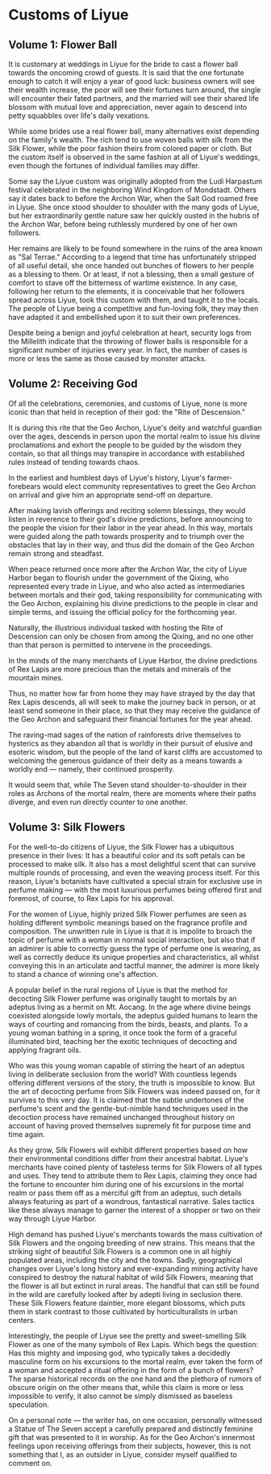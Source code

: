 # Customs of Liyue


## Volume 1: Flower Ball


It is customary at weddings in Liyue for the bride to cast a flower ball towards the oncoming crowd of guests. It is said that the one fortunate enough to catch it will enjoy a year of good luck: business owners will see their wealth increase, the poor will see their fortunes turn around, the single will encounter their fated partners, and the married will see their shared life blossom with mutual love and appreciation, never again to descend into petty squabbles over life's daily vexations.

While some brides use a real flower ball, many alternatives exist depending on the family's wealth. The rich tend to use woven balls with silk from the Silk Flower, while the poor fashion theirs from colored paper or cloth. But the custom itself is observed in the same fashion at all of Liyue's weddings, even though the fortunes of individual families may differ.

Some say the Liyue custom was originally adopted from the Ludi Harpastum festival celebrated in the neighboring Wind Kingdom of Mondstadt. Others say it dates back to before the Archon War, when the Salt God roamed free in Liyue. She once stood shoulder to shoulder with the many gods of Liyue, but her extraordinarily gentle nature saw her quickly ousted in the hubris of the Archon War, before being ruthlessly murdered by one of her own followers.

Her remains are likely to be found somewhere in the ruins of the area known as "Sal Terrae." According to a legend that time has unfortunately stripped of all useful detail, she once handed out bunches of flowers to her people as a blessing to them. Or at least, if not a blessing, then a small gesture of comfort to stave off the bitterness of wartime existence. In any case, following her return to the elements, it is conceivable that her followers spread across Liyue, took this custom with them, and taught it to the locals. The people of Liyue being a competitive and fun-loving folk, they may then have adapted it and embellished upon it to suit their own preferences.

Despite being a benign and joyful celebration at heart, security logs from the Millelith indicate that the throwing of flower balls is responsible for a significant number of injuries every year. In fact, the number of cases is more or less the same as those caused by monster attacks.


## Volume 2: Receiving God


Of all the celebrations, ceremonies, and customs of Liyue, none is more iconic than that held in reception of their god: the "Rite of Descension."

It is during this rite that the Geo Archon, Liyue's deity and watchful guardian over the ages, descends in person upon the mortal realm to issue his divine proclamations and exhort the people to be guided by the wisdom they contain, so that all things may transpire in accordance with established rules instead of tending towards chaos.

In the earliest and humblest days of Liyue's history, Liyue's farmer-forebears would elect community representatives to greet the Geo Archon on arrival and give him an appropriate send-off on departure.

After making lavish offerings and reciting solemn blessings, they would listen in reverence to their god's divine predictions, before announcing to the people the vision for their labor in the year ahead. In this way, mortals were guided along the path towards prosperity and to triumph over the obstacles that lay in their way, and thus did the domain of the Geo Archon remain strong and steadfast.

When peace returned once more after the Archon War, the city of Liyue Harbor began to flourish under the government of the Qixing, who represented every trade in Liyue, and who also acted as intermediaries between mortals and their god, taking responsibility for communicating with the Geo Archon, explaining his divine predictions to the people in clear and simple terms, and issuing the official policy for the forthcoming year.

Naturally, the illustrious individual tasked with hosting the Rite of Descension can only be chosen from among the Qixing, and no one other than that person is permitted to intervene in the proceedings.

In the minds of the many merchants of Liyue Harbor, the divine predictions of Rex Lapis are more precious than the metals and minerals of the mountain mines.

Thus, no matter how far from home they may have strayed by the day that Rex Lapis descends, all will seek to make the journey back in person, or at least send someone in their place, so that they may receive the guidance of the Geo Archon and safeguard their financial fortunes for the year ahead.

The raving-mad sages of the nation of rainforests drive themselves to hysterics as they abandon all that is worldly in their pursuit of elusive and esoteric wisdom, but the people of the land of karst cliffs are accustomed to welcoming the generous guidance of their deity as a means towards a worldly end — namely, their continued prosperity.

It would seem that, while The Seven stand shoulder-to-shoulder in their roles as Archons of the mortal realm, there are moments where their paths diverge, and even run directly counter to one another.


## Volume 3: Silk Flowers


For the well-to-do citizens of Liyue, the Silk Flower has a ubiquitous presence in their lives: It has a beautiful color and its soft petals can be processed to make silk. It also has a most delightful scent that can survive multiple rounds of processing, and even the weaving process itself. For this reason, Liyue's botanists have cultivated a special strain for exclusive use in perfume making — with the most luxurious perfumes being offered first and foremost, of course, to Rex Lapis for his approval.

For the women of Liyue, highly prized Silk Flower perfumes are seen as holding different symbolic meanings based on the fragrance profile and composition. The unwritten rule in Liyue is that it is impolite to broach the topic of perfume with a woman in normal social interaction, but also that if an admirer is able to correctly guess the type of perfume one is wearing, as well as correctly deduce its unique properties and characteristics, all whilst conveying this in an articulate and tactful manner, the admirer is more likely to stand a chance of winning one's affection.

A popular belief in the rural regions of Liyue is that the method for decocting Silk Flower perfume was originally taught to mortals by an adeptus living as a hermit on Mt. Aocang. In the age where divine beings coexisted alongside lowly mortals, the adeptus guided humans to learn the ways of courting and romancing from the birds, beasts, and plants. To a young woman bathing in a spring, it once took the form of a graceful illuminated bird, teaching her the exotic techniques of decocting and applying fragrant oils.

Who was this young woman capable of stirring the heart of an adeptus living in deliberate seclusion from the world? With countless legends offering different versions of the story, the truth is impossible to know. But the art of decocting perfume from Silk Flowers was indeed passed on, for it survives to this very day. It is claimed that the subtle undertones of the perfume's scent and the gentle-but-nimble hand techniques used in the decoction process have remained unchanged throughout history on account of having proved themselves supremely fit for purpose time and time again.

As they grow, Silk Flowers will exhibit different properties based on how their environmental conditions differ from their ancestral habitat. Liyue's merchants have coined plenty of tasteless terms for Silk Flowers of all types and uses. They tend to attribute them to Rex Lapis, claiming they once had the fortune to encounter him during one of his excursions in the mortal realm or pass them off as a merciful gift from an adeptus, such details always featuring as part of a wondrous, fantastical narrative. Sales tactics like these always manage to garner the interest of a shopper or two on their way through Liyue Harbor.

High demand has pushed Liyue's merchants towards the mass cultivation of Silk Flowers and the ongoing breeding of new strains. This means that the striking sight of beautiful Silk Flowers is a common one in all highly populated areas, including the city and the towns. Sadly, geographical changes over Liyue's long history and ever-expanding mining activity have conspired to destroy the natural habitat of wild Silk Flowers, meaning that the flower is all but extinct in rural areas. The handful that can still be found in the wild are carefully looked after by adepti living in seclusion there. These Silk Flowers feature daintier, more elegant blossoms, which puts them in stark contrast to those cultivated by horticulturalists in urban centers.

Interestingly, the people of Liyue see the pretty and sweet-smelling Silk Flower as one of the many symbols of Rex Lapis. Which begs the question: Has this mighty and imposing god, who typically takes a decidedly masculine form on his excursions to the mortal realm, ever taken the form of a woman and accepted a ritual offering in the form of a bunch of flowers? The sparse historical records on the one hand and the plethora of rumors of obscure origin on the other means that, while this claim is more or less impossible to verify, it also cannot be simply dismissed as baseless speculation.

On a personal note — the writer has, on one occasion, personally witnessed a Statue of The Seven accept a carefully prepared and distinctly feminine gift that was presented to it in worship. As for the Geo Archon's innermost feelings upon receiving offerings from their subjects, however, this is not something that I, as an outsider in Liyue, consider myself qualified to comment on.

